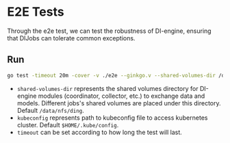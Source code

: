 # E2E Tests
Through the e2e test, we can test the robustness of DI-engine, ensuring that DIJobs can tolerate common exceptions.

## Run
```bash
go test -timeout 20m -cover -v ./e2e --ginkgo.v --shared-volumes-dir /data/nfs/ding --kubeconfig ~/.kube/config
```
- `shared-volumes-dir` represents the shared volumes directory for DI-engine modules (coordinator, collector, etc.) to exchange data and models. Different jobs's shared volumes are placed under this directory. Default `/data/nfs/ding`.
- `kubeconfig` represents path to kubeconfig file to access kubernetes cluster. Default `$HOME/.kube/config`.
- `timeout` can be set according to how long the test will last.
